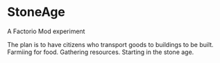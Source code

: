 # StoneAge
A Factorio Mod experiment

The plan is to have citizens who transport goods to buildings to be built. Farmiing for food. Gathering resources. Starting in the stone age.
